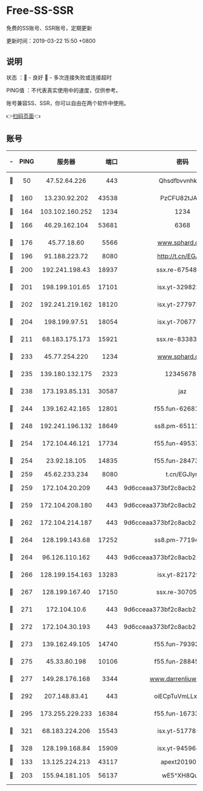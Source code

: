 # Free-SS-SSR

免费的SS账号、SSR账号，定期更新

更新时间：2019-03-22 15:50 +0800

## 说明

状态     ：🙂 - 良好 🙁 - 多次连接失败或连接超时

PING值   ：不代表真实使用中的速度，仅供参考。

账号兼容SS、SSR，你可以自由在两个软件中使用。

👉[扫码页面](https://liesauer.github.io/Free-SS-SSR/)👈

## 账号

|-|PING|服务器|端口|密码|加密方式|区域|
|:----:|:----:|:-----:|-----:|:----:|:----:|:----:|
|🙂|50|47.52.64.226|443|Qhsdfbvvnhkm1|aes-256-cfb|HK|
|🙂|160|13.230.92.202|43538|PzCFU82tJAdZ|aes-256-cfb|JP|
|🙂|164|103.102.160.252|1234|1234|rc4-md5|JP|
|🙂|166|46.29.162.104|53681|6368|aes-256-ctr|RU|
|🙂|176|45.77.18.60|5566|www.sphard.com|aes-256-cfb|JP|
|🙂|196|91.188.223.72|8080|http://t.cn/EGJIyrl|rc4-md5|RU|
|🙂|200|192.241.198.43|18937|ssx.re-67548349|aes-256-cfb|US|
|🙂|201|198.199.101.65|17101|isx.yt-32982313|aes-256-cfb|US|
|🙂|202|192.241.219.162|18120|isx.yt-27797357|aes-256-cfb|US|
|🙂|204|198.199.97.51|18054|isx.yt-70677561|aes-256-cfb|US|
|🙂|211|68.183.175.173|15921|ssx.re-83383515|aes-256-cfb|US|
|🙂|233|45.77.254.220|1234|www.sphard.com|aes-256-cfb|SG|
|🙂|235|139.180.132.175|2323|123456789|aes-256-cfb|SG|
|🙂|238|173.193.85.131|30587|jaz|aes-256-cfb|US|
|🙂|244|139.162.42.165|12801|f55.fun-62681206|aes-256-cfb|SG|
|🙂|248|192.241.196.132|18649|ss8.pm-65111095|aes-256-cfb|US|
|🙂|254|172.104.46.121|17734|f55.fun-49537509|aes-256-cfb|SG|
|🙂|254|23.92.18.105|14835|f55.fun-28473205|aes-256-cfb|US|
|🙂|259|45.62.233.234|8080|t.cn/EGJIyrl|rc4-md5|CA|
|🙂|259|172.104.20.209|443|9d6cceaa373bf2c8acb22e60b6a58be6|aes-256-cfb|US|
|🙂|259|172.104.208.180|443|9d6cceaa373bf2c8acb22e60b6a58be6|aes-256-cfb|US|
|🙂|262|172.104.214.187|443|9d6cceaa373bf2c8acb22e60b6a58be6|aes-256-cfb|US|
|🙂|264|128.199.143.68|17252|ss8.pm-77194591|aes-256-cfb|SG|
|🙂|264|96.126.110.162|443|9d6cceaa373bf2c8acb22e60b6a58be6|aes-256-cfb|US|
|🙂|266|128.199.154.163|13283|isx.yt-82172989|aes-256-cfb|SG|
|🙂|267|128.199.167.40|17150|ssx.re-30705588|aes-256-cfb|SG|
|🙂|271|172.104.10.6|443|9d6cceaa373bf2c8acb22e60b6a58be6|aes-256-cfb|US|
|🙂|272|172.104.30.193|443|9d6cceaa373bf2c8acb22e60b6a58be6|aes-256-cfb|US|
|🙂|273|139.162.49.105|14740|f55.fun-79392349|aes-256-cfb|SG|
|🙂|275|45.33.80.198|10106|f55.fun-28845308|aes-256-cfb|US|
|🙂|277|149.28.176.168|3344|www.darrenliuwei.com|aes-256-cfb|AU|
|🙂|292|207.148.83.41|443|oiECpTuVmLLxk4Ts|aes-256-cfb|AU|
|🙂|295|173.255.229.233|16384|f55.fun-16733210|aes-256-cfb|US|
|🙂|321|68.183.224.206|15543|isx.yt-51778566|aes-256-cfb|SG|
|🙂|328|128.199.168.84|15909|isx.yt-94596465|aes-256-cfb|SG|
|🙂|133|13.125.224.213|43117|apext2019005|chacha20|KR|
|🙂|203|155.94.181.105|56137|wE5^XH8Quw|aes-256-cfb|US|
